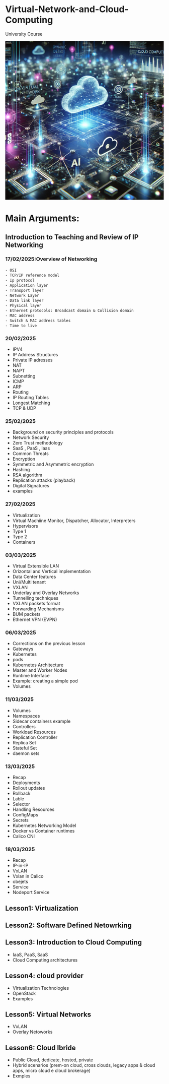 # Virtual-Network-and-Cloud-Computing
University Course



![Logo del progetto](./img/img1)

# Main Arguments:

## Introduction to Teaching and Review of IP Networking 
### 17/02/2025:Overview of Networking
	- OSI 
	- TCP/IP reference model
	- Ip protocol
	- Application layer
	- Transport layer
	- Network Layer
	- Data link layer
	- Physical layer
	- Ethernet protocols: Broadcast domain & Collision domain
	- MAC address
	- Switch & MAC address tables
	- Time to live 


### 20/02/2025
- IPV4
- IP Address Structures
- Private IP adresses
- NAT
- NAPT
- Subnetting
- ICMP
- ARP
- Routing
- IP Routing Tables
- Longest Matching
- TCP & UDP


### 25/02/2025
- Background on security principles and protocols
- Network Security
- Zero Trust methodology
- SaaS , PaaS , Iaas
- Common Threats
- Encryption
- Symmetric and Asymmetric encryption
- Hashing
- RSA algorithm
- Replication attacks (playback)
- Digital Signatures
- examples


### 27/02/2025
- Virtualization
- Virtual Machiine Monitor, Dispatcher, Allocator, Interpreters
- Hypervisors
- Type 1 
- Type 2
- Containers

### 03/03/2025
- Virtual Extensible LAN
- Orizontal and Vertical implementation
- Data Center features
- Uni/Multi tenant
- VXLAN
- Underlay and Overlay Networks
- Tunnelling techniques
- VXLAN packets format
- Forwarding Mechanisms
- BUM packets
- Ethernet VPN (EVPN)

### 06/03/2025
- Corrections on the previous lesson
- Gateways 
- Kubernetes
- pods
- Kubernetes Architecture
- Master and Worker Nodes
- Runtime Interface
- Example: creating a simple pod
- Volumes

### 11/03/2025
- Volumes
- Namespaces
- Sidecar containers example
- Controllers
- Workload Resources
- Replication Controller
- Replica Set
- Stateful Set
- daemon sets

### 13/03/2025
- Recap
- Deployments
- Rollout updates
- Rollback
- Lable 
- Selector
- Handling Resources
- ConfigMaps 
- Secrets
- Kubernetes Networking Model
- Docker vs Container runtimes
- Calico CNI

### 18/03/2025
- Recap
- IP-in-IP 
- VxLAN
- Vxlan in Calico
- obejets
- Service
- Nodeport Service







## Lesson1: Virtualization 

## Lesson2: Software Defined Netowrking

## Lesson3: Introduction to Cloud Computing
- IaaS, PaaS, SaaS
- Cloud Computing architectures

## Lesson4: cloud provider
- Virtualization Technologies
- OpenStack
- Examples


## Lesson5: Virtual Networks
- VxLAN
- Overlay Netoworks


## Lesson6: Cloud Ibride
- Public Cloud, dedicate, hosted, private
- Hybrid scenarios (prem-on cloud, cross clouds, legacy apps & cloud apps, micro cloud e cloud brokerage)
- Exmples
